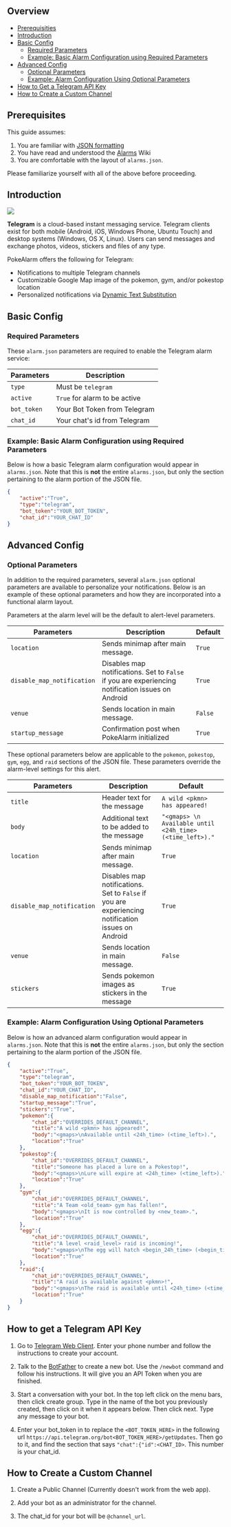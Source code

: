 ## Overview
* [Prerequisities](#prerequisites)
* [Introduction](#introduction)
* [Basic Config](#basic-config)
  * [Required Parameters](#required-parameters)
  * [Example: Basic Alarm Configuration using Required Parameters](#example-basic-alarm-configuration-using-required-parameters)
* [Advanced Config](#advanced-config)
  * [Optional Parameters](#optional-parameters)
  * [Example: Alarm Configuration Using Optional Parameters](#example-alarm-configuration-using-optional-parameters)
* [How to Get a Telegram API Key](#how-to-get-a-telegram-api-key)
* [How to Create a Custom Channel](#how-to-create-a-custom-channel)

## Prerequisites
This guide assumes:

1. You are familiar with [JSON formatting](https://www.w3schools.com/js/js_json_intro.asp)
2. You have read and understood the [Alarms](alarms) Wiki
3. You are comfortable with the layout of `alarms.json`.

Please familiarize yourself with all of the above before proceeding.

## Introduction
![](images/telegram.png)

**Telegram** is a cloud-based instant messaging service. Telegram clients exist for both mobile (Android, iOS, Windows Phone, Ubuntu Touch) and desktop systems (Windows, OS X, Linux). Users can send messages and exchange photos, videos, stickers and files of any type.

PokeAlarm offers the following for Telegram:

* Notifications to multiple Telegram channels
* Customizable Google Map image of the pokemon, gym, and/or pokestop location
* Personalized notifications via [Dynamic Text Substitution](Dynamic-Text-Substitution)

## Basic Config

### Required Parameters

These `alarm.json` parameters are required to enable the Telegram alarm service:

| Parameters     | Description                            |
|----------------|----------------------------------------|
| `type`         | Must be `telegram`                     |
| `active`       | `True` for alarm to be active          |
| `bot_token`    | Your Bot Token from Telegram           |
| `chat_id`      | Your chat's id from Telegram           |

### Example: Basic Alarm Configuration using Required Parameters
Below is how a basic Telegram alarm configuration would appear in `alarms.json`.  Note that this is **not** the entire `alarms.json`, but only the section pertaining to the alarm portion of the JSON file.
```json
{
	"active":"True",
	"type":"telegram",
	"bot_token":"YOUR_BOT_TOKEN",
	"chat_id":"YOUR_CHAT_ID"
}
```

## Advanced Config

### Optional Parameters
In addition to the required parameters, several `alarm.json` optional parameters are available to personalize your notifications.  Below is an example of these optional parameters and how they are incorporated into a functional alarm layout.


Parameters at the alarm level will be the default to alert-level parameters.

| Parameters                 | Description                                                          | Default |
|----------------------------|----------------------------------------------------------------------|---------|
| `location`                 | Sends minimap after main message.                                    | `True`  |
| `disable_map_notification` | Disables map notifications. Set to `False` if you are experiencing notification issues on Android | `True` |
| `venue`                    | Sends location in main message.                                      | `False` |
| `startup_message`          | Confirmation post when PokeAlarm initialized                         | `True`  |

These optional parameters below are applicable to the `pokemon`, `pokestop`, `gym`, `egg`, and `raid` sections of the JSON file. These parameters override the alarm-level settings for this alert.

| Parameters | Description                                  | Default                                                  |
|------------|----------------------------------------------|----------------------------------------------------------|
| `title`    | Header text for the message                  | `A wild <pkmn> has appeared!`                            |
| `body`     | Additional text to be added to the message		| `"<gmaps> \n Available until <24h_time> (<time_left>)."` |
| `location` | Sends minimap after main message.            | `True`                                                   |
| `disable_map_notification` | Disables map notifications. Set to `False` if you are experiencing notification issues on Android | `True` |
| `venue`    | Sends location in main message.              | `False`                                                  |
| `stickers` | Sends pokemon images as stickers in the message | `True`                                                |

### Example: Alarm Configuration Using Optional Parameters
Below is how an advanced alarm configuration would appear in `alarms.json`. Note that this is **not** the entire `alarms.json`, but only the section pertaining to the alarm portion of the JSON file.
```json
{
    "active":"True",
    "type":"telegram",
    "bot_token":"YOUR_BOT_TOKEN",
    "chat_id":"YOUR_CHAT_ID",
    "disable_map_notification":"False",
    "startup_message":"True",
    "stickers":"True",
    "pokemon":{
        "chat_id":"OVERRIDES_DEFAULT_CHANNEL",
        "title":"A wild <pkmn> has appeared!",
        "body":"<gmaps>\nAvailable until <24h_time> (<time_left>).",
        "location":"True"
    },
    "pokestop":{
        "chat_id":"OVERRIDES_DEFAULT_CHANNEL",
        "title":"Someone has placed a lure on a Pokestop!",
        "body":"<gmaps>\nLure will expire at <24h_time> (<time_left>).",
        "location":"True"
    },
    "gym":{
        "chat_id":"OVERRIDES_DEFAULT_CHANNEL",
        "title":"A Team <old_team> gym has fallen!",
        "body":"<gmaps>\nIt is now controlled by <new_team>.",
        "location":"True"
    },
    "egg":{
        "chat_id":"OVERRIDES_DEFAULT_CHANNEL",
        "title":"A level <raid_level> raid is incoming!",
        "body":"<gmaps>\nThe egg will hatch <begin_24h_time> (<begin_time_left>).",
        "location":"True"
    },
    "raid":{
        "chat_id":"OVERRIDES_DEFAULT_CHANNEL",
        "title":"A raid is available against <pkmn>!",
        "body":"<gmaps>\nThe raid is available until <24h_time> (<time_left>).",
        "location":"True"
    }
}
```


## How to get a Telegram API Key

1. Go to [Telegram Web Client](https://telegram.org/dl/webogram). Enter your phone number and follow the instructions to create your account.

2. Talk to the [BotFather](https://telegram.me/botfather) to create a new bot. Use the `/newbot` command and follow his instructions. It will give you an API Token when you are finished.

3. Start a conversation with your bot. In the top left click on the menu bars, then click create group. Type in the name of the bot you previously created, then click on it when it appears below. Then click next. Type any message to your bot.

4. Enter your bot_token in to replace the `<BOT_TOKEN_HERE>` in the following url `https://api.telegram.org/bot<BOT_TOKEN_HERE>/getUpdates`. Then go to it, and find the section that says `"chat":{"id":<CHAT_ID>`. This number is your chat_id.


## How to Create a Custom Channel

1. Create a Public Channel (Currently doesn't work from the web app).

2. Add your bot as an administrator for the channel.

3. The chat_id for your bot will be `@channel_url`.
